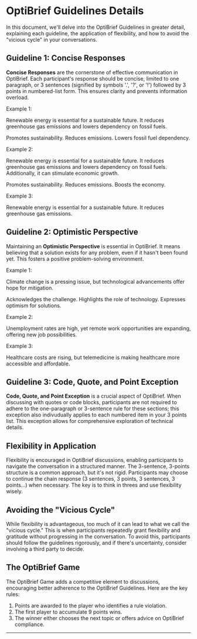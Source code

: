 # OptiBrief Guidelines Details

In this document, we'll delve into the OptiBrief Guidelines in greater detail, explaining each guideline, the application of flexibility, and how to avoid the "vicious cycle" in your conversations.

## Guideline 1: Concise Responses

**Concise Responses** are the cornerstone of effective communication in OptiBrief. Each participant's response should be concise, limited to one paragraph, or 3 sentences (signified by symbols '.', '?', or '!') followed by 3 points in numbered-list form. This ensures clarity and prevents information overload.

Example 1:

Renewable energy is essential for a sustainable future. It reduces greenhouse gas emissions and lowers dependency on fossil fuels.

Promotes sustainability.
Reduces emissions.
Lowers fossil fuel dependency.

Example 2:

Renewable energy is essential for a sustainable future. It reduces greenhouse gas emissions and lowers dependency on fossil fuels. Additionally, it can stimulate economic growth.

Promotes sustainability.
Reduces emissions.
Boosts the economy.

Example 3:

Renewable energy is essential for a sustainable future. It reduces greenhouse gas emissions.

## Guideline 2: Optimistic Perspective

Maintaining an **Optimistic Perspective** is essential in OptiBrief. It means believing that a solution exists for any problem, even if it hasn't been found yet. This fosters a positive problem-solving environment.

Example 1:

Climate change is a pressing issue, but technological advancements offer hope for mitigation.

Acknowledges the challenge.
Highlights the role of technology.
Expresses optimism for solutions.

Example 2:

Unemployment rates are high, yet remote work opportunities are expanding, offering new job possibilities.

Example 3:

Healthcare costs are rising, but telemedicine is making healthcare more accessible and affordable.

## Guideline 3: Code, Quote, and Point Exception

**Code, Quote, and Point Exception** is a crucial aspect of OptiBrief. When discussing with quotes or code blocks, participants are not required to adhere to the one-paragraph or 3-sentence rule for these sections; this exception also indivudually applies to each numbered item in your 3 points list. This exception allows for comprehensive exploration of technical details.

## Flexibility in Application

Flexibility is encouraged in OptiBrief discussions, enabling participants to navigate the conversation in a structured manner. The 3-sentence, 3-points structure is a common approach, but it's not rigid. Participants may choose to continue the chain response (3 sentences, 3 points, 3 sentences, 3 points...) when necessary. The key is to think in threes and use flexibility wisely.

## Avoiding the "Vicious Cycle"

While flexibility is advantageous, too much of it can lead to what we call the "vicious cycle." This is when participants repeatedly grant flexibility and gratitude without progressing in the conversation. To avoid this, participants should follow the guidelines rigorously, and if there's uncertainty, consider involving a third party to decide.

## The OptiBrief Game

The OptiBrief Game adds a competitive element to discussions, encouraging better adherence to the OptiBrief Guidelines. Here are the key rules:

1. Points are awarded to the player who identifies a rule violation.
2. The first player to accumulate 9 points wins.
3. The winner either chooses the next topic or offers advice on OptiBrief compliance.

---
